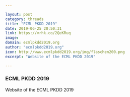 ```yaml
---

layout: post
category: threads
title: "ECML PKDD 2019"
date: 2019-06-25 20:50:31
link: https://vrhk.co/2QeKRuq
image: 
domain: ecmlpkdd2019.org
author: "ecmlpkdd2019.org"
icon: http://www.ecmlpkdd2019.org/img/flaschen200.png
excerpt: "Website of the ECML PKDD 2019"

---
```


### ECML PKDD 2019

Website of the ECML PKDD 2019